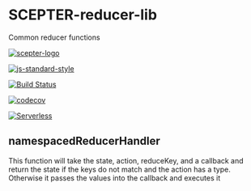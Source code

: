 # SCEPTER-reducer-lib
Common reducer functions

[![scepter-logo](http://res.cloudinary.com/source-4-society/image/upload/v1519221119/scepter_hzpcqt.png)](https://github.com/source4societyorg/SCEPTER-core)

[![js-standard-style](https://cdn.rawgit.com/standard/standard/master/badge.svg)](http://standardjs.com)

[![Build Status](https://travis-ci.org/source4societyorg/SCEPTER-reducer-lib.svg?branch=master)](https://travis-ci.org/source4societyorg/SCEPTER-reducer-lib)

[![codecov](https://codecov.io/gh/source4societyorg/SCEPTER-reducer-lib/branch/master/graph/badge.svg)](https://codecov.io/gh/source4societyorg/SCEPTER-reducer-lib)

[![Serverless](http://public.serverless.com/badges/v1.svg)](http://serverless.com)

## namespacedReducerHandler

This function will take the state, action, reduceKey, and a callback and return the state if the keys do not match and the action has a type. Otherwise it passes the values into the callback and executes it